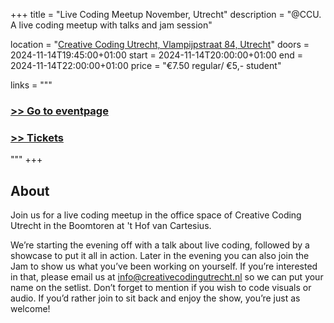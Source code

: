 +++
title       = "Live Coding Meetup November, Utrecht"
description = "@CCU. A live coding meetup with talks and jam session"

location    = "[Creative Coding Utrecht, Vlampijpstraat 84, Utrecht](https://www.openstreetmap.org/node/9836696489)"
doors       = 2024-11-14T19:45:00+01:00
start       = 2024-11-14T20:00:00+01:00
end         = 2024-11-14T22:00:00+01:00
price       = "€7.50 regular/ €5,- student"

links = """
  ### [>> Go to eventpage](https://creativecodingutrecht.nl/en/calendar/live-coding-meetup-november-2024)
  ### [>> Tickets](https://ccu.stager.co/web/tickets/111465108)
"""
+++

## About

Join us for a live coding meetup in the office space of Creative Coding Utrecht in the Boomtoren at 't Hof van Cartesius. 

We’re starting the evening off with a talk about live coding, followed by a showcase to put it all in action. Later in the evening you can also join the Jam to show us what you’ve been working on yourself. If you’re interested in that, please email us at info@creativecodingutrecht.nl so we can put your name on the setlist. Don’t forget to mention if you wish to code visuals or audio. If you’d rather join to sit back and enjoy the show, you’re just as welcome!
